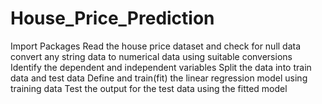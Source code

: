 # House_Price_Prediction 
Import Packages
Read the house price dataset and check for null data
convert any string data to numerical data using suitable conversions
Identify the dependent and independent variables 
Split the data into train data and test data
Define and train(fit) the linear regression model using training data
Test the output for the test data using the fitted model
